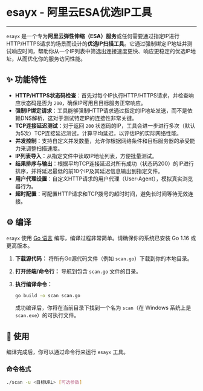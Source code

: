 # esayx - 阿里云ESA优选IP工具

---

`esayx` 是一个专为**阿里云弹性伸缩（ESA）服务**或任何需要通过指定IP进行HTTP/HTTPS请求的场景而设计的**优选IP扫描工具**。它通过强制绑定IP地址并测试响应时间，帮助你从一个IP列表中筛选出连接速度更快、响应更稳定的优选IP地址，从而优化你的服务访问性能。

## ✨ 功能特性

* **HTTP/HTTPS状态码检查**：首先对每个IP执行HTTP/HTTPS请求，并检查响应状态码是否为 `200`，确保IP可用且目标服务正常响应。
* **强制IP绑定请求**：工具能够强制HTTP请求通过指定的IP地址发送，而不是依赖DNS解析，这对于测试特定IP的连接性非常关键。
* **TCP连接延迟测试**：对于返回 `200` 状态码的IP，工具会进一步进行多次（默认为5次）TCP连接延迟测试，计算平均延迟，以评估IP的实际网络性能。
* **并发控制**：支持自定义并发数量，允许你根据网络条件和目标服务器的承受能力来调整扫描速度。
* **IP列表导入**：从指定文件中读取IP地址列表，方便批量测试。
* **结果排序与输出**：根据平均TCP连接延迟对所有成功（状态码200）的IP进行排序，并将延迟最低的前10个IP及其延迟信息输出到指定文件。
* **用户代理设置**：自定义HTTP请求的用户代理（User-Agent），模拟真实浏览器行为。
* **超时配置**：可配置HTTP请求和TCP拨号的超时时间，避免长时间等待无效连接。

## ⚙️ 编译

`esayx` 使用 [Go 语言](https://golang.org/) 编写，编译过程非常简单。请确保你的系统已安装 Go 1.16 或更高版本。

1.  **下载源代码：** 将所有Go源代码文件（例如 `scan.go`）下载到你的本地目录。
2.  **打开终端/命令行：** 导航到包含 `scan.go` 文件的目录。
3.  **执行编译命令：**

    ```bash
    go build -o scan scan.go
    ```

    成功编译后，你将在当前目录下找到一个名为 `scan`（在 Windows 系统上是 `scan.exe`）的可执行文件。

## 🚀 使用

编译完成后，你可以通过命令行来运行 `esayx` 工具。

### 命令格式

```bash
./scan -u <目标URL> [可选参数]
